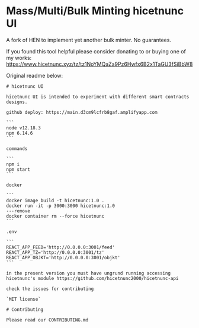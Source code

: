 # Mass/Multi/Bulk Minting hicetnunc UI

A fork of HEN to implement yet another bulk minter. No guarantees.

If you found this tool helpful please consider donating to or buying one of my works: https://www.hicetnunc.xyz/tz/tz1NoYMQaZa9Pz6Hwfx6B2x1TaGU3fSiBbW8

Original readme below:
~~~~~~~~~~~~~~~~~~~~~~~~
# hicetnunc UI

hicetnunc UI is intended to experiment with different smart contracts designs.

github deploy: https://main.d3cm9lcfrb8gaf.amplifyapp.com

```
node v12.18.3
npm 6.14.6
```

commands

```
npm i
npm start
```

docker

```
docker image build -t hicetnunc:1.0 .
docker run -it -p 3000:3000 hicetnunc:1.0
---remove
docker container rm --force hicetnunc
```

.env

```
REACT_APP_FEED='http://0.0.0.0:3001/feed'
REACT_APP_TZ='http://0.0.0.0:3001/tz'
REACT_APP_OBJKT='http://0.0.0.0:3001/objkt'
```

in the present version you must have ungrund running accessing hicetnunc's module https://github.com/hicetnunc2000/hicetnunc-api

check the issues for contributing

`MIT license`

# Contributing

Please read our CONTRIBUTING.md

